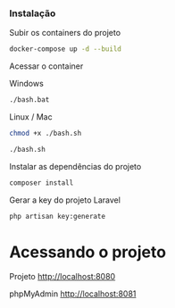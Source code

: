### Instalação



Subir os containers do projeto
```sh
docker-compose up -d --build
```

Acessar o container

Windows
```sh
./bash.bat
```
Linux / Mac
```sh
chmod +x ./bash.sh
```
```sh
./bash.sh
```


Instalar as dependências do projeto
```sh
composer install
```

Gerar a key do projeto Laravel
```sh
php artisan key:generate
```


# Acessando o projeto
Projeto
[http://localhost:8080](http://localhost:8080)

phpMyAdmin
[http://localhost:8081](http://localhost:8081)
